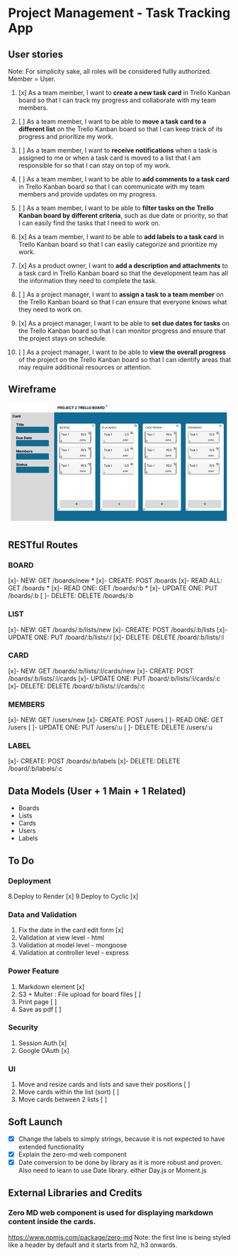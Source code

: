 # Project Management - Task Tracking App

## User stories
Note: For simplicity sake, all roles will be considered fullly authorized. Member = User.

1. [x] As a team member, I want to __create a new task card__ in Trello Kanban board so that I can track my progress and collaborate with my team members.

2. [ ] As a team member, I want to be able to __move a task card to a different list__ on the Trello Kanban board so that I can keep track of its progress and prioritize my work.

3. [ ] As a team member, I want to __receive notifications__ when a task is assigned to me or when a task card is moved to a list that I am responsible for so that I can stay on top of my work.

4. [ ] As a team member, I want to be able to __add comments to a task card__ in Trello Kanban board so that I can communicate with my team members and provide updates on my progress.

5. [ ] As a team member, I want to be able to __filter tasks on the Trello Kanban board by different criteria__, such as due date or priority, so that I can easily find the tasks that I need to work on.

6. [x] As a team member, I want to be able to __add labels to a task card__ in Trello Kanban board so that I can easily categorize and prioritize my work.

7. [x] As a product owner, I want to __add a description and attachments__ to a task card in Trello Kanban board so that the development team has all the information they need to complete the task.

8. [ ] As a project manager, I want to __assign a task to a team member__ on the Trello Kanban board so that I can ensure that everyone knows what they need to work on.

9. [x] As a project manager, I want to be able to __set due dates for tasks__ on the Trello Kanban board so that I can monitor progress and ensure that the project stays on schedule.

10. [ ] As a project manager, I want to be able to __view the overall progress__ of the project on the Trello Kanban board so that I can identify areas that may require additional resources or attention.

## Wireframe
![Trello](Trello.png)

## RESTful Routes
### BOARD ###
[x]- NEW: GET /boards/new *
[x]- CREATE: POST /boards
[x]- READ ALL: GET /boards *
[x]- READ ONE: GET /boards/:b *
[x]- UPDATE ONE: PUT /boards/:b
[ ]- DELETE: DELETE /boards/:b

### LIST ###
[x]- NEW: GET /boards/:b/lists/new
[x]- CREATE: POST /boards/:b/lists
[x]- UPDATE ONE: PUT /board/:b/lists/:l
[x]- DELETE: DELETE /board/:b/lists/:l

### CARD ###
[x]- NEW: GET /boards/:b/lists/:l/cards/new
[x]- CREATE: POST /boards/:b/lists/:l/cards
[x]- UPDATE ONE: PUT /board/:b/lists/:l/cards/:c
[x]- DELETE: DELETE /board/:b/lists/:l/cards/:c

### MEMBERS ###
[x]- NEW: GET /users/new
[x]- CREATE: POST /users
[ ]- READ ONE: GET /users
[ ]- UPDATE ONE: PUT /users/:u
[ ]- DELETE: DELETE /users/:u

### LABEL ###
[x]- CREATE: POST /boards/:b/labels
[x]- DELETE: DELETE /board/:b/labels/:c

## Data Models (User + 1 Main + 1 Related)
- Boards
- Lists
- Cards
- Users
- Labels


## To Do
### Deployment
8.Deploy to Render [x]
9.Deploy to Cyclic [x]

### Data and Validation
1. Fix the date in the card edit form [x]
2. Validation at view level - html
3. Validation at model level - mongoose
4. Validation at controller level - express

### Power Feature
1. Markdown element [x]
2. S3 + Multer : File upload for board files [ ]
3. Print page [ ] 
4. Save as pdf [ ]

### Security
1. Session Auth [x]
2. Google OAuth [x]

### UI
1. Move and resize cards and lists and save their positions [ ]
2. Move cards within the list (sort) [ ]
3. Move cards between 2 lists [ ]

## Soft Launch
- [x] Change the labels to simply strings, because it is not expected to have extended functionality
- [x] Explain the zero-md web component
- [x] Date conversion to be done by library as it is more robust and proven. Also need to learn to use Date library. either Day.js or Moment.js

## External Libraries and Credits
### Zero MD web component is used for displaying markdown content inside the cards.
https://www.npmjs.com/package/zero-md
 Note: the first line is being styled like a header by default and it starts from h2, h3 onwards.





